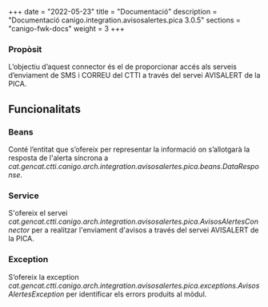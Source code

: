 +++
date        = "2022-05-23"
title       = "Documentació"
description = "Documentació canigo.integration.avisosalertes.pica 3.0.5"
sections    = "canigo-fwk-docs"
weight      = 3
+++

### Propòsit

L’objectiu d’aquest connector és el de proporcionar accés als serveis d’enviament de SMS i CORREU del CTTI a
través del servei AVISALERT de la PICA.

## Funcionalitats

### Beans

Conté l’entitat que s’ofereix per representar la informació on s’allotgarà la resposta de l'alerta síncrona
a *cat.gencat.ctti.canigo.arch.integration.avisosalertes.pica.beans.DataResponse*.

### Service

S'ofereix el servei *cat.gencat.ctti.canigo.arch.integration.avisosalertes.pica.AvisosAlertesConnector*
per a realitzar l'enviament d'avisos a través del servei AVISALERT de la PICA.

### Exception

S’ofereix la exception *cat.gencat.ctti.canigo.arch.integration.avisosalertes.pica.exceptions.AvisosAlertesException*
per identificar els errors produits al mòdul.